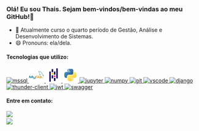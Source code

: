 ### Olá! Eu sou Thais. Sejam bem-vindos/bem-vindas ao meu GitHub!👋

- 🌱 Atualmente curso o quarto período de Gestão, Análise e Desenvolvimento de Sistemas.
- 😄 Pronouns: ela/dela.

#### Tecnologias que utilizo:

<a href="https://www.microsoft.com/en-us/sql-server" target="_blank" rel="noreferrer">
  <img src="https://www.svgrepo.com/show/303229/microsoft-sql-server-logo.svg" alt="mssql" width="40" height="40"/>
</a>
<a href="https://www.mysql.com/" target="_blank" rel="noreferrer">
  <img src="https://raw.githubusercontent.com/devicons/devicon/master/icons/mysql/mysql-original-wordmark.svg" alt="mysql" width="40" height="40"/>
</a>
<a href="https://pandas.pydata.org/" target="_blank" rel="noreferrer">
  <img src="https://raw.githubusercontent.com/devicons/devicon/2ae2a900d2f041da66e950e4d48052658d850630/icons/pandas/pandas-original.svg" alt="pandas" width="40" height="40"/>
</a>
<a href="https://www.python.org" target="_blank" rel="noreferrer">
  <img src="https://raw.githubusercontent.com/devicons/devicon/master/icons/python/python-original.svg" alt="python" width="40" height="40"/>
</a>
<a href="https://jupyter.org/" target="_blank" rel="noreferrer">
  <img src="https://cdn.jsdelivr.net/gh/devicons/devicon/icons/jupyter/jupyter-original-wordmark.svg" alt="jupyter" width="40" height="40"/>
</a>
<a href="https://numpy.org/" target="_blank" rel="noreferrer">
  <img src="https://cdn.jsdelivr.net/gh/devicons/devicon/icons/numpy/numpy-original.svg" alt="numpy" width="40" height="40"/>
</a>
<a href="https://git-scm.com/" target="_blank" rel="noreferrer">
  <img src="https://www.vectorlogo.zone/logos/git-scm/git-scm-icon.svg" alt="git" width="40" height="40"/>
</a>
<a href="https://code.visualstudio.com/" target="_blank" rel="noreferrer">
  <img src="https://cdn.jsdelivr.net/gh/devicons/devicon/icons/vscode/vscode-original.svg" alt="vscode" width="40" height="40"/>
</a>
<a href="https://www.djangoproject.com/" target="_blank" rel="noreferrer">
  <img src="https://www.svgrepo.com/show/349341/djangoproject.svg" alt="django" width="40" height="40"/>
</a>
<a href="https://www.thunderclient.com" target="_blank" rel="noreferrer">
  <img src="https://www.katk.dev/static/86f2f48b9b0dd900b4892f49f4bbab81/e4f06/logo.png" alt="thunder-client" width="40" height="40"/>
</a>
<a href="https://jwt.io/" target="_blank" rel="noreferrer">
  <img src="https://simpleicons.org/icons/jsonwebtokens.svg" alt="jwt" width="40" height="40"/>
</a>
<a href="https://swagger.io/" target="_blank" rel="noreferrer">
  <img src="https://simpleicons.org/icons/swagger.svg" alt="swagger" width="40" height="40"/>
</a>

#### Entre em contato:

<div>
  <a href="https://www.linkedin.com/in/thaismaiarasousa/" target="_blank">
    <img src="https://img.shields.io/badge/-LinkedIn-%230077B5?style=for-the-badge&logo=linkedin&logoColor=white" target="_blank">
  </a>
</div>

<div>
  <a href="https://ultramsg.com/m/3KSAxDT" target="_blank">
    <img src="https://img.shields.io/badge/WhatsApp-25D366?style=for-the-badge&logo=whatsapp&logoColor=white" target="_blank">
  </a>
</div>

